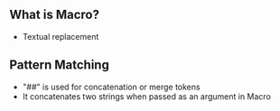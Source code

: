 ## What is Macro?
 * Textual replacement

## Pattern Matching
 * "##" is used for concatenation or merge tokens
 * It concatenates two strings when passed as an argument in Macro
